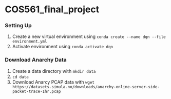 # COS561_final_project

### Setting Up
1. Create a new virtual environment using `conda create --name dqn --file environment.yml`
2. Activate environment using `conda activate dqn`

### Download Anarchy Data
1. Create a data directory with `mkdir data`
2. `cd data`
3. Download Anarcy PCAP data with `wget https://datasets.simula.no/downloads/anarchy-online-server-side-packet-trace-1hr.pcap`